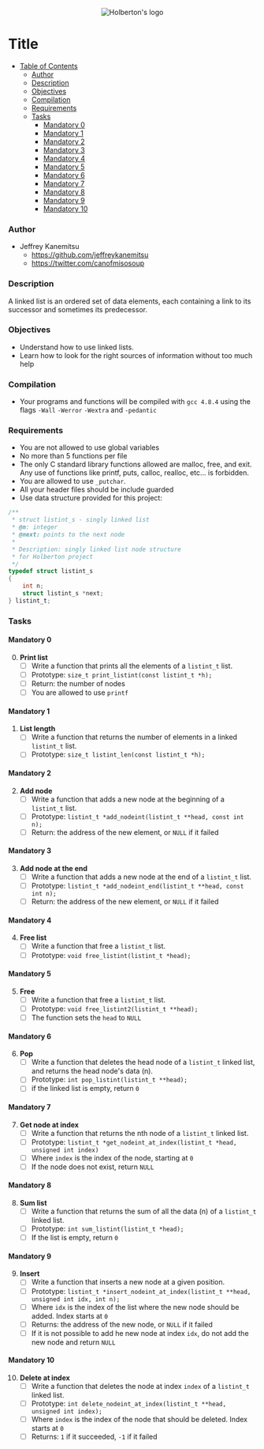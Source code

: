 <p align="center">
<img src="https://pbs.twimg.com/profile_images/644908719050850305/LbLzZ2vf.jpg" alt="Holberton's logo"/>
</p>

# Title #

* [Table of Contents](#table-of-contents) 
	* [Author](#Author)	
	* [Description](#description)
	* [Objectives](#objectives)
	* [Compilation](#compilation)
	* [Requirements](#requirements)
	* [Tasks](#tasks)
	  * [Mandatory 0](#mandatory-0)
	  * [Mandatory 1](#mandatory-1)
	  * [Mandatory 2](#mandatory-2)
	  * [Mandatory 3](#mandatory-3)
	  * [Mandatory 4](#mandatory-4)
	  * [Mandatory 5](#mandatory-5)
	  * [Mandatory 6](#mandatory-6)
	  * [Mandatory 7](#mandatory-7)
	  * [Mandatory 8](#mandatory-8)
	  * [Mandatory 9](#mandatory-9)
	  * [Mandatory 10](#mandatory-10)

### Author ###
* Jeffrey Kanemitsu
	* https://github.com/jeffreykanemitsu
	* https://twitter.com/canofmisosoup

### Description ###
A linked list is an ordered set of data elements, each containing a link to its successor and sometimes its predecessor.
### Objectives ###
* Understand how to use linked lists.
* Learn how to look for the right sources of information without too much help

### Compilation ###
* Your programs and functions will be compiled with `gcc 4.8.4` using the flags
`-Wall` `-Werror` `-Wextra` and `-pedantic`
### Requirements ###
* You are not allowed to use global variables
* No more than 5 functions per file
* The only C standard library functions allowed are malloc, free, and exit. Any use of functions like printf, puts, calloc, realloc, etc... is forbidden.
* You are allowed to use `_putchar`.
* All your header files should be include guarded
* Use data structure provided for this project:
```C
/**
 * struct listint_s - singly linked list
 * @n: integer
 * @next: points to the next node
 *
 * Description: singly linked list node structure
 * for Holberton project
 */
typedef struct listint_s
{
    int n;
    struct listint_s *next;
} listint_t;
```
### Tasks ###
#### Mandatory 0 ####
0. **Print list**
	* [ ] Write a function that prints all the elements of a `listint_t` list.
	* [ ] Prototype: `size_t print_listint(const listint_t *h);`
	* [ ] Return: the number of nodes
	* [ ] You are allowed to use `printf`
#### Mandatory 1 ####
1. **List length**
	* [ ] Write a function that returns the number of elements in a linked `listint_t` list.
	* [ ] Prototype: `size_t listint_len(const listint_t *h);`
#### Mandatory 2 ####
2. **Add node**
	* [ ] Write a function that adds a new node at the beginning of a `listint_t` list.
	* [ ] Prototype: `listint_t *add_nodeint(listint_t **head, const int n);`
	* [ ] Return: the address of the new element, or `NULL` if it failed
#### Mandatory 3 ####
3. **Add node at the end**
	* [ ] Write a function that adds a new node at the end of a `listint_t` list.
	* [ ] Prototype: `listint_t *add_nodeint_end(listint_t **head, const int n);`
	* [ ] Return: the address of the new element, or `NULL` if it failed
#### Mandatory 4 ####
4. **Free list**
	* [ ] Write a function that free a `listint_t` list.
	* [ ] Prototype: `void free_listint(listint_t *head);`
#### Mandatory 5 ####
5. **Free**
	* [ ] Write a function that free a `listint_t` list.
	* [ ] Prototype: `void free_listint2(listint_t **head);`
	* [ ] The function sets the `head` to `NULL`
#### Mandatory 6 ####
6. **Pop**
	* [ ] Write a function that deletes the head node of a `listint_t` linked list, and returns the head node's data (n).
	* [ ] Prototype: `int pop_listint(listint_t **head);`
	* [ ] if the linked list is empty, return `0`
#### Mandatory 7 ####
7. **Get node at index**
	* [ ] Write a function that returns the nth node of a `listint_t` linked list.
	* [ ] Prototype: `listint_t *get_nodeint_at_index(listint_t *head, unsigned int index)`
	* [ ] Where `index` is the index of the node, starting at `0`
	* [ ] If the node does not exist, return `NULL`
#### Mandatory 8 ####
8. **Sum list**
	* [ ] Write a function that returns the sum of all the data (n) of a `listint_t` linked list.
	* [ ] Prototype: `int sum_listint(listint_t *head);`
	* [ ] If the list is empty, return `0`
#### Mandatory 9 ####
9. **Insert**
	* [ ] Write a function that inserts a new node at a given position.
	* [ ] Prototype: `listint_t *insert_nodeint_at_index(listint_t **head, unsigned int idx, int n);`
	* [ ] Where `idx` is the index of the list where the new node should be added. Index starts at `0`
	* [ ] Returns: the address of the new node, or `NULL` if it failed
	* [ ] If it is not possible to add he new node at index `idx`, do not add the new node and return `NULL`
#### Mandatory 10 ####
10. **Delete at index**
	* [ ] Write a function that deletes the node at index `index` of a `listint_t` linked list.
	* [ ] Prototype: `int delete_nodeint_at_index(listint_t **head, unsigned int index);`
	* [ ] Where `index` is the index of the node that should be deleted. Index starts at `0`
	* [ ] Returns: `1` if it succeeded, `-1` if it failed
